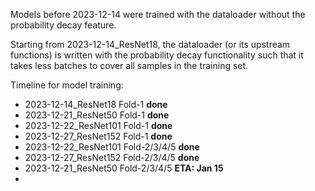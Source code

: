Models before 2023-12-14 were trained with the dataloader without the probability decay feature.

Starting from 2023-12-14_ResNet18, the dataloader (or its upstream functions) is written with the probability decay functionality such that it takes less batches to cover all samples in the training set.

Timeline for model training:
- 2023-12-14_ResNet18 Fold-1 **done**
- 2023-12-21_ResNet50 Fold-1 **done**
- 2023-12-22_ResNet101 Fold-1 **done**
- 2023-12-27_ResNet152 Fold-1 **done**
- 2023-12-22_ResNet101 Fold-2/3/4/5 **done**
- 2023-12-27_ResNet152 Fold-2/3/4/5 **done**
- 2023-12-21_ResNet50 Fold-2/3/4/5 **ETA: Jan 15**
- 